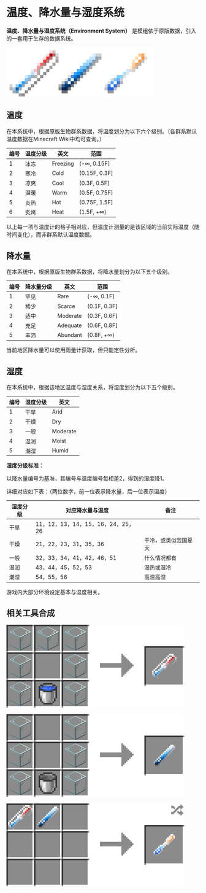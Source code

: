 # 温度、降水量与湿度系统

**温度、降水量与湿度系统（Environment System）**
是模组依于原版数据，引入的一套用于生存的数据系统。

![温度计、雨量计与湿度计](../.gitbook/assets/blocks-items/environment.png)

## 温度

在本系统中，根据原版生物群系数据，将温度划分为以下六个级别。（各群系默认温度数据在Minecraft Wiki中均可查询。）

| 编号 | 温度分级 | 英文 | 范围 |
|------|----------|------|------|
| 1 | 冰冻 | Freezing | (-∞, 0.15F] |
| 2 | 寒冷 | Cold | (0.15F, 0.3F] |
| 3 | 凉爽 | Cool | (0.3F, 0.5F] |
| 4 | 温暖 | Warm | (0.5F, 0.75F] |
| 5 | 炎热 | Hot | (0.75F, 1.5F] |
| 6 | 炙烤 | Heat | (1.5F, +∞) |

以上每一项与温度计的格子相对应，但温度计测量的是该区域的当前实际温度（随时间变化），而非群系默认温度数据。

## 降水量

在本系统中，根据原版生物群系数据，将降水量划分为以下五个级别。

| 编号 | 降水量分级 | 英文 | 范围 |
|------|----------|------|------|
| 1 | 罕见 | Rare | (-∞, 0.1F] |
| 2 | 稀少 | Scarce | (0.1F, 0.3F] |
| 3 | 适中 | Moderate | (0.3F, 0.6F] |
| 4 | 充足 | Adequate | (0.6F, 0.8F] |
| 5 | 丰沛 | Abundant | (0.8F, +∞) |

当前地区降水量可以使用雨量计获取，但只能定性分析。

## 湿度

在本系统中，根据该地区温度与湿度关系，将湿度划分为以下五个级别。

| 编号 | 湿度分级 | 英文 |
|------|----------|------|
| 1 | 干旱 | Arid |
| 2 | 干燥 | Dry |
| 3 | 一般 | Moderate |
| 4 | 湿润 | Moist |
| 5 | 潮湿 | Humid |

**湿度分级标准**：

以降水量编号为基准，其编号与温度编号每相差2，得到的湿度降1。

详细对应如下表：（两位数字，前一位表示降水量，后一位表示温度）

| 湿度分级 | 对应降水量与温度 | 备注 |
|------|------------------------|------|
| 干旱 | 11，12，13，14，15，16，24，25，26 |  |
| 干燥 | 21，22，23，31，35，36 | 干冷，或类似我国夏天 |
| 一般 | 32，33，34，41，42，46，51 | 什么情况都有 |
| 湿润 | 43，44，45，52，53 | 湿热或湿冷 |
| 潮湿 | 54，55，56 | 高温高湿 |

游戏内大部分环境设定基本与湿度相关。

## 相关工具合成

![玻璃 * 7 + 水桶 * 1 → 温度计 * 1](../.gitbook/assets/recipes/thermometer_recipe.png)

![玻璃 * 6 + 水桶 * 1 → 雨量计 * 1](../.gitbook/assets/recipes/rain_gauge_recipe.png)

![温度计 * 1 + 雨量计 * 1 → 湿度计 * 1](../.gitbook/assets/recipes/hygrometer_recipe.png)
